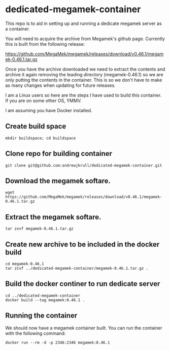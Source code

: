 # dedicated-megamek-container
This repo is to aid in setting up and running a dedicate megamek server as a container.

You will need to acquire the archive from Megamek's github page. Currently this is built from the following release:

<https://github.com/MegaMek/megamek/releases/download/v0.46.1/megamek-0.46.1.tar.gz>

Once you have the archive downloaded we need to extract the contents and archive it again removing the leading directory (megamek-0.46.1) so we are only putting the contents in the container. This is so we don't have to make as many changes when updating for future releases. 

I am a Linux users so here are the steps I have used to build this container. If you are on some other OS, YMMV.

I am assuming you have Docker installed.

## Create build space

```
mkdir buildspace; cd buildspace
```

## Clone repo for building container

```
git clone git@github.com:andrewjkrull/dedicated-megamek-container.git
```

## Download the megamek softare.

```
wget https://github.com/MegaMek/megamek/releases/download/v0.46.1/megamek-0.46.1.tar.gz
```

## Extract the megamek softare.

```
tar zxvf megamek-0.46.1.tar.gz
```

## Create new archive to be included in the docker build

```
cd megamek-0.46.1
tar zcvf ../dedicated-megamek-container/megamek-0.46.1.tar.gz .
```

## Build the docker continer to run dedicate server

```
cd ../dedicated-megamek-container
docker build --tag megamek:0.46.1 .
```

## Running the container
We should now have a megamek container built. You can run the container with the following command:

```
docker run --rm -d -p 2346:2346 megamek:0.46.1
```
